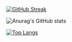 [![GitHub Streak](http://github-readme-streak-stats.herokuapp.com?user=Aur0nd&theme=blux&hide_border=true)](https://git.io/streak-stats)

![Anurag's GitHub stats](https://github-readme-stats.vercel.app/api?username=Aur0nd&count_private=true&hide=contribs,prs&show_icons=true&theme=onedark)

[![Top Langs](https://github-readme-stats.vercel.app/api/top-langs/?username=Aur0nd&layout=compact&hide=css,JavaScript,html)](https://github.com/anuraghazra/github-readme-stats)
